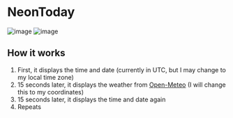 # NeonToday
![image](https://github.com/user-attachments/assets/66714866-9f95-43c7-b552-c2c598c625fe)
![image](https://github.com/user-attachments/assets/c7af4aae-9f4e-4906-9954-48091a8e62ba)

## How it works
1. First, it displays the time and date (currently in UTC, but I may change to my local time zone)
2. 15 seconds later, it displays the weather from [Open-Meteo](https://open-meteo.com/) (I will change this to my coordinates)
3. 15 seconds later, it displays the time and date again
4. Repeats

